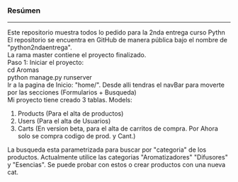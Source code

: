 ### Resúmen
---
Este repositorio muestra todos lo pedido para la 2nda entrega curso Pythn<br>
El repositorio se encuentra en GitHub de manera pública bajo el nombre de "python2ndaentrega".<br>
La rama master contiene el proyecto finalizado.<br>
Paso 1: Iniciar el proyecto: <br>
cd Aromas <br>
python manage.py runserver <br>
Ir a la pagina de Inicio: "home/". Desde alli tendras el navBar para moverte por las secciones (Formularios + Busqueda) <br>
Mi proyecto tiene creado 3 tablas. Models: <br>
1) Products (Para el alta de productos) <br>
2) Users (Para el alta de Usuarios) <br>
3) Carts (En version beta, para el alta de carritos de compra. Por Ahora solo se compra codigo de prod. y Cant.) <br>

La busqueda esta parametrizada para buscar por "categoria" de los productos. Actualmente utilice las categorias "Aromatizadores" "Difusores" y "Esencias". Se puede probar con estos o crear productos con una nueva cat. <br>
